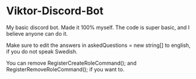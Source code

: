 # Viktor-Discord-Bot
<p>
My basic discord bot. Made it 100% myself. The code is super basic, and I believe anyone can do it.
<p>
Make sure to edit the answers in askedQuestions = new string[] to english, if you do not speak Swedish.
<p>
You can remove RegisterCreateRoleCommand(); and RegisterRemoveRoleCommand(); if you want to.
